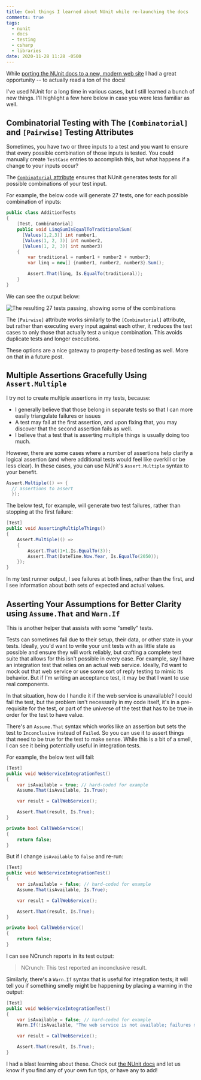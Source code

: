 ```yaml
---
title: Cool things I learned about NUnit while re-launching the docs
comments: true
tags:
  - nunit
  - docs
  - testing
  - csharp
  - libraries
date: 2020-11-28 11:28 -0500
---
```

While [porting the NUnit docs to a new, modern web site](https://seankilleen.com/2020/07/announcement-i-am-now-the-lead-for-the-nunit-docs-project/) I had a great opportunity -- to actually read a ton of the docs!

I've used NUnit for a long time in various cases, but I still learned a bunch of new things. I'll highlight a few here below in case you were less familiar as well.

## Combinatorial Testing with The `[Combinatorial]` and `[Pairwise]` Testing Attributes

Sometimes, you have two or three inputs to a test and you want to ensure that every possible combination of those inputs is tested. You could manually create `TestCase` entries to accomplish this, but what happens if a change to your inputs occur?

The [`Combinatorial` attribute](https://docs.nunit.org/articles/nunit/writing-tests/attributes/combinatorial.html) ensures that NUnit generates tests for all possible combinations of your test input.

For example, the below code will generate 27 tests, one for each possible combination of inputs:

```csharp
public class AdditionTests
{
    [Test, Combinatorial]
    public void LinqSumIsEqualToTraditionalSum(
      [Values(1,2,3)] int number1,
      [Values(1, 2, 3)] int number2,
      [Values(1, 2, 3)] int number3)
    {
        var traditional = number1 + number2 + number3;
        var linq = new[] {number1, number2, number3}.Sum();

        Assert.That(linq, Is.EqualTo(traditional));
    }
}
```

We can see the output below:

![The resulting 27 tests passing, showing some of the combinations]({{site.post-images}}/2020-cool-things-nunit/GeneratedTests.png)

The `[Pairwise]` attribute works similarly to the `[Combinatorial]` attribute, but rather than executing every input against each other, it reduces the test cases to only those that actually test a unique combination. This avoids duplicate tests and longer executions.

These options are a nice gateway to property-based testing as well. More on that in a future post.

## Multiple Assertions Gracefully Using `Assert.Multiple`

I try not to create multiple assertions in my tests, because:

* I generally believe that those belong in separate tests so that I can more easily triangulate failures or issues
* A test may fail at the first assertion, and upon fixing that, you may discover that the second assertion fails as well.
* I believe that a test that is asserting multiple things is usually doing too much.

However, there are some cases where a number of assertions help clarify a logical assertion (and where additional tests would feel like overkill or be less clear). In these cases, you can use NUnit's `Assert.Multiple` syntax to your benefit.

```csharp
Assert.Multiple(() => {
  // assertions to assert
  });
```

The below test, for example, will generate two test failures, rather than stopping at the first failure:

```csharp
[Test]
public void AssertingMultipleThings()
{
    Assert.Multiple(() =>
    {
        Assert.That(1+1,Is.EqualTo(3));
        Assert.That(DateTime.Now.Year, Is.EqualTo(2050));
    });
}
```

In my test runner output, I see failures at both lines, rather than the first, and I see information about both sets of expected and actual values.

## Asserting Your Assumptions for Better Clarity using `Assume.That` and `Warn.If`

This is another helper that assists with some "smelly" tests.

Tests can sometimes fail due to their setup, their data, or other state in your tests. Ideally, you'd want to write your unit tests with as little state as possible and ensure they will work reliably, but crafting a complete test suite that allows for this isn't possible in every case. For example, say I have an integration test that relies on an actual web service. Ideally, I'd want to mock out that web service or use some sort of reply testing to mimic its behavior. But if I'm writing an acceptance test, it may be that I want to use real components.

In that situation, how do I handle it if the web service is unavailable? I could fail the test, but the problem isn't necessarily in my code itself, it's in a pre-requisite for the test, or part of the universe of the test that has to be true in order for the test to have value.

There's an `Assume.That` syntax which works like an assertion but sets the test to `Inconclusive` instead of `Failed`. So you can use it to assert things that need to be true for the test to make sense. While this is a bit of a smell, I can see it being potentially useful in integration tests.

For example, the below test will fail:

```csharp
[Test]
public void WebServiceIntegrationTest()
{
    var isAvailable = true; // hard-coded for example
    Assume.That(isAvailable, Is.True);

    var result = CallWebService();

    Assert.That(result, Is.True);
}

private bool CallWebService()
{
    return false;
}
```

But if I change `isAvailable` to `false` and re-run:

```csharp
[Test]
public void WebServiceIntegrationTest()
{
    var isAvailable = false; // hard-coded for example
    Assume.That(isAvailable, Is.True);

    var result = CallWebService();

    Assert.That(result, Is.True);
}

private bool CallWebService()
{
    return false;
}
```

I can see NCrunch reports in its test output:

> NCrunch: This test reported an inconclusive result.

Similarly, there's a `Warn.If` syntax that is useful for integration tests; it will tell you if something smelly might be happening by placing a warning in the output:

```csharp
[Test]
public void WebServiceIntegrationTest()
{
    var isAvailable = false; // hard-coded for example
    Warn.If(!isAvailable, "The web service is not available; failures may be due to this.");

    var result = CallWebService();

    Assert.That(result, Is.True);
}
```

I had a blast learning about these. Check out [the NUnit docs](https://nunit.org/docs/) and let us know if you find any of your own fun tips, or have any to add!
